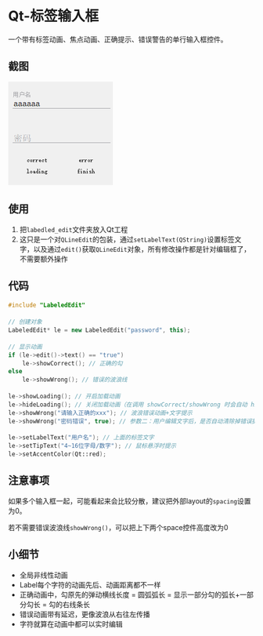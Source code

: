 Qt-标签输入框
===

一个带有标签动画、焦点动画、正确提示、错误警告的单行输入框控件。



## 截图

![截图](picture.gif)



## 使用

1. 把`labedled_edit`文件夹放入Qt工程
2. 这只是一个对`QLineEdit`的包装，通过`setLabelText(QString)`设置标签文字，以及通过`edit()`获取`QLineEdit`对象，所有修改操作都是针对编辑框了，不需要额外操作



## 代码

```C++
#include "LabeledEdit"

// 创建对象
LabeledEdit* le = new LabeledEdit("password", this);

// 显示动画
if (le->edit()->text() == "true")
    le->showCorrect(); // 正确的勾
else
    le->showWrong(); // 错误的波浪线

le->showLoading(); // 开启加载动画
le->hideLoading(); // 关闭加载动画（在调用 showCorrect/showWrong 时会自动 hide）
le->showWrong("请输入正确的xxx"); // 波浪错误动画+文字提示
le->showWrong("密码错误", true); // 参数二：用户编辑文字后，是否自动清除掉错误提示

le->setLabelText("用户名"); // 上面的标签文字
le->setTipText("4~16位字母/数字"); // 鼠标悬浮时提示
le->setAccentColor(Qt::red);
```



## 注意事项

如果多个输入框一起，可能看起来会比较分散，建议把外部layout的`spacing`设置为0。

若不需要错误波浪线`showWrong()`，可以把上下两个space控件高度改为0



## 小细节

- 全局非线性动画
- Label每个字符的动画先后、动画距离都不一样
- 正确动画中，勾原先的弹动横线长度 = 圆弧弧长 = 显示一部分勾的弧长+一部分勾长 = 勾的右线条长
- 错误动画带有延迟，更像波浪从右往左传播
- 字符就算在动画中都可以实时编辑
